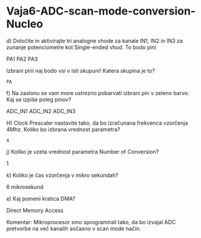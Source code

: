 # Vaja6-ADC-scan-mode-conversion-Nucleo

d) Določite in aktivirajte tri analogne vhode za kanale IN1, IN2 in IN3 za zunanje potenciometre kot Single-ended vhod. To bodo pini

   PA1 PA2 PA3
     
   Izbrani pini naj bodo vsi v isti skupuni! Katera skupina je to?
    
    PA

f) Na zaslonu se vam more ustrezno pobarvati izbrani pin v zeleno barvo. Kaj se izpiše poleg pinov?

   ADC_IN1 ADC_IN2 ADC_IN3

H) Clock Prescaler nastavite tako, da bo izračunana frekvenca vzorčenja 4Mhz. Koliko bo izbrana vrednost parametra?

    4

j) Koliko je vzeta vrednost parametra Number of Conversion?
 
   1

k) Koliko je čas vzorčenja v mikro sekundah? 

   6 mikrosekund

e) Kaj pomeni kratica DMA?

   Direct Memory Access

Komentar: Mikroprocesor smo sprogramirali tako, da bo izvajal ADC pretvorbe na več kanalih sočasno v scan mode način.

